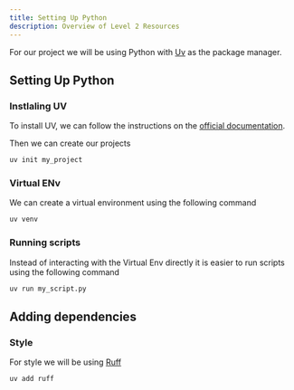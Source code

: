 ```yaml
---
title: Setting Up Python
description: Overview of Level 2 Resources
---
```


For our project we will be using Python with [Uv](https://docs.astral.sh/uv/) as the package manager.

## Setting Up Python

### Instlaling UV

To install UV, we can follow the instructions on the [official documentation](https://docs.astral.sh/uv/).

Then we can create our projects

```sh
uv init my_project
```

### Virtual ENv

We can create a virtual environment using the following command

```sh
uv venv
```

### Running scripts

Instead of interacting with the Virtual Env directly it is easier to run scripts using the following command

```sh
uv run my_script.py
```

## Adding dependencies

### Style

For style we will be using [Ruff](https://docs.astral.sh/ruffle/)

```sh
uv add ruff
```
